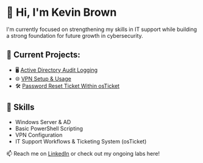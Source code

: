 # 👋 Hi, I'm Kevin Brown

I'm currently focused on strengthening my skills in IT support while building a strong foundation for future growth in cybersecurity.

## 🚧 Current Projects:
- 🖥️ [Active Directory Audit Logging](https://github.com/KevinDBrown/adauditlogging)
- 🌐 [VPN Setup & Usage](https://github.com/KevinDBrown/vpnsetupandusage/)
- 🛠️ [Password Reset Ticket Within osTicket](https://github.com/KevinDBrown/osticketpasswordreset/)

## 🧰 Skills
- Windows Server & AD
- Basic PowerShell Scripting
- VPN Configuration
- IT Support Workflows & Ticketing System (osTicket)

📫 Reach me on [LinkedIn](https://www.linkedin.com/in/yourname) or check out my ongoing labs here!
